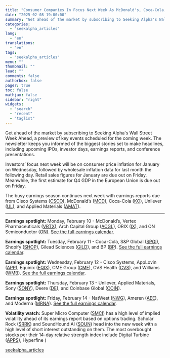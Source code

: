 ```yaml
---
title: "Consumer Companies In Focus Next Week As McDonald's, Coca-Cola, Unilever Report Earnings"
date: "2025-02-08 19:00:00"
summary: "Get ahead of the market by subscribing to Seeking Alpha's Wall Street Week Ahead, a preview of key events scheduled for the coming week. The newsletter keeps you informed of the biggest stories set to make headlines, including upcoming IPOs, investor days, earnings reports, and conference presentations. Investors’ focus next..."
categories:
  - "seekalpha_articles"
lang:
  - "en"
translations:
  - "en"
tags:
  - "seekalpha_articles"
menu: ""
thumbnail: ""
lead: ""
comments: false
authorbox: false
pager: true
toc: false
mathjax: false
sidebar: "right"
widgets:
  - "search"
  - "recent"
  - "taglist"
---
```


Get ahead of the market by subscribing to Seeking Alpha's Wall Street Week Ahead, a preview of key events scheduled for the coming week. The newsletter keeps you informed of the biggest stories set to make headlines, including upcoming IPOs, investor days, earnings reports, and conference presentations.

Investors’ focus next week will be on consumer price inflation for January on Wednesday, followed by wholesale inflation data for last month the following day. Retail sales figures for January are due out on Friday. Meanwhile, the first estimate for Q4 GDP in the European Union is due out on Friday. 

The busy earnings season continues next week with earnings reports due from Cisco Systems ([CSCO](https://seekingalpha.com/symbol/CSCO "Cisco Systems, Inc.")), McDonald’s ([MCD](https://seekingalpha.com/symbol/MCD "McDonald's Corporation")), Coca-Cola ([KO](https://seekingalpha.com/symbol/KO "The Coca-Cola Company")), Unilever ([UL](https://seekingalpha.com/symbol/UL "Unilever PLC")), and Applied Materials ([AMAT](https://seekingalpha.com/symbol/AMAT "Applied Materials, Inc.")). 

---

**Earnings spotlight:** Monday, February 10 - McDonald’s, Vertex Pharmaceuticals ([VRTX](https://seekingalpha.com/symbol/VRTX "Vertex Pharmaceuticals Incorporated")), Arch Capital Group ([ACGL](https://seekingalpha.com/symbol/ACGL "Arch Capital Group Ltd.")), ORIX ([IX](https://seekingalpha.com/symbol/IX "ORIX Corporation")), and ON Semiconductor ([ON](https://seekingalpha.com/symbol/ON "ON Semiconductor Corporation")). [See the full earnings calendar](https://seekingalpha.com/earnings/earnings-calendar#hasComeFromMpArticle=false#source=section%3Amain_content%7Cbutton%3Abody_link).

**Earnings spotlight:** Tuesday, February 11 - Coca-Cola, S&P Global ([SPGI](https://seekingalpha.com/symbol/SPGI "S&P Global Inc.")), Shopify ([SHOP](https://seekingalpha.com/symbol/SHOP "Shopify Inc.")), Gilead Sciences ([GILD](https://seekingalpha.com/symbol/GILD "Gilead Sciences, Inc.")), and BP ([BP](https://seekingalpha.com/symbol/BP "BP p.l.c.")). [See the full earnings calendar](https://seekingalpha.com/earnings/earnings-calendar#hasComeFromMpArticle=false#source=section%3Amain_content%7Cbutton%3Abody_link).

**Earnings spotlight:** Wednesday, February 12 - Cisco Systems, AppLovin ([APP](https://seekingalpha.com/symbol/APP "AppLovin Corporation")), Equinix ([EQIX](https://seekingalpha.com/symbol/EQIX "Equinix, Inc.")), CME Group ([CME](https://seekingalpha.com/symbol/CME "CME Group Inc.")), CVS Health ([CVS](https://seekingalpha.com/symbol/CVS "CVS Health Corporation")), and Williams ([WMB](https://seekingalpha.com/symbol/WMB "The Williams Companies, Inc.")). [See the full earnings calendar](https://seekingalpha.com/earnings/earnings-calendar#hasComeFromMpArticle=false#source=section%3Amain_content%7Cbutton%3Abody_link).

**Earnings spotlight:** Thursday, February 13 - Unilever, Applied Materials, Sony ([SONY](https://seekingalpha.com/symbol/SONY "Sony Group Corporation")), Deere ([DE](https://seekingalpha.com/symbol/DE "Deere & Company")), and Coinbase Global ([COIN](https://seekingalpha.com/symbol/COIN "Coinbase Global, Inc.")). 

**Earnings spotlight:** Friday, February 14 - NatWest ([NWG](https://seekingalpha.com/symbol/NWG "NatWest Group plc")), Ameren ([AEE](https://seekingalpha.com/symbol/AEE "Ameren Corporation")), and Moderna ([MRNA](https://seekingalpha.com/symbol/MRNA "Moderna, Inc.")). [See the full earnings calendar](https://seekingalpha.com/earnings/earnings-calendar#hasComeFromMpArticle=false#source=section%3Amain_content%7Cbutton%3Abody_link).

**Volatility watch:** Super Micro Computer ([SMCI](https://seekingalpha.com/symbol/SMCI "Super Micro Computer, Inc.")) has a high level of implied volatility ahead of its earnings report based on options trading. Scholar Rock ([SRRK](https://seekingalpha.com/symbol/SRRK "Scholar Rock Holding Corporation")) and SoundHound AI ([SOUN](https://seekingalpha.com/symbol/SOUN "SoundHound AI, Inc.")) head into the new week with a high level of short interest outstanding on them. The most overbought stocks per their 14-day relative strength index include Digital Turbine ([APPS](https://seekingalpha.com/symbol/APPS "Digital Turbine, Inc.")), Hyperfine (

[seekalpha_articles](https://seekingalpha.com/article/4756240-consumer-companies-in-focus-next-week-as-mcdonalds-coca-cola-unilever-report-earnings)

